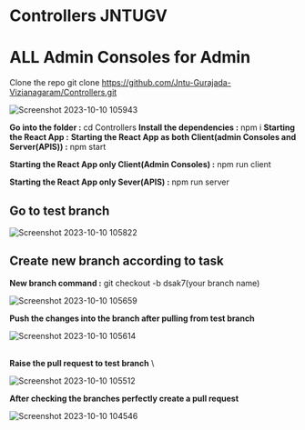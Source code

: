 # Controllers JNTUGV
# ALL Admin Consoles for Admin
Clone the repo 
git clone https://github.com/Jntu-Gurajada-Vizianagaram/Controllers.git

![Screenshot 2023-10-10 105943](https://github.com/Jntu-Gurajada-Vizianagaram/Controllers/assets/108987531/ec1cb59e-7ede-4fea-94b2-bcb2ef81bb20)


**Go into the folder :**
cd Controllers
**Install the dependencies :**
npm i 
**Starting the React App :**
**Starting the React App as both Client(admin Consoles and Server(APIS)) :**
npm start 

**Starting the React App only Client(Admin Consoles) :**
npm run client

**Starting the React App only Sever(APIS) :**
npm run server

## Go to test branch
![Screenshot 2023-10-10 105822](https://github.com/Jntu-Gurajada-Vizianagaram/Controllers/assets/108987531/146697d5-7c4e-459c-bb7a-150b74bb7480)


## Create new branch according to task

**New branch command :** git checkout -b dsak7(your branch name)

  ![Screenshot 2023-10-10 105659](https://github.com/Jntu-Gurajada-Vizianagaram/Controllers/assets/108987531/84181a13-cd5f-4d68-8271-c2e9926758ea)


**Push the changes into the branch after pulling from test branch**

![Screenshot 2023-10-10 105614](https://github.com/Jntu-Gurajada-Vizianagaram/Controllers/assets/108987531/ba6a9e6f-ffd2-4ba0-9567-feef8192fc11)


\
**Raise the pull request to test branch** \

![Screenshot 2023-10-10 105512](https://github.com/Jntu-Gurajada-Vizianagaram/Controllers/assets/108987531/8eeea785-c5ab-43f6-a298-287b024ef8ee)


**After checking the branches perfectly create a pull request**

![Screenshot 2023-10-10 104546](https://github.com/Jntu-Gurajada-Vizianagaram/Controllers/assets/108987531/421a067d-07c5-4890-b558-5ca37c3a0045)


